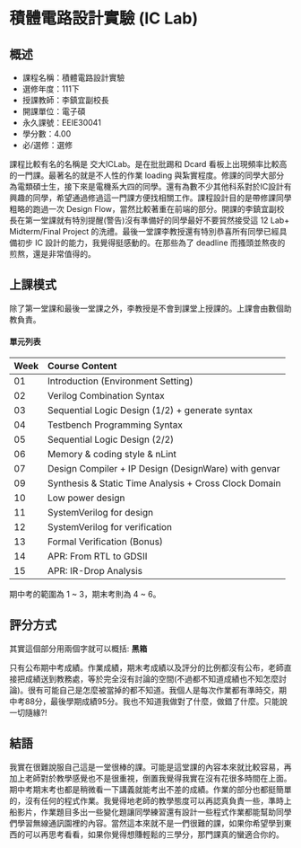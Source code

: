 # 積體電路設計實驗 (IC Lab)
## 概述
- 課程名稱：積體電路設計實驗
- 選修年度：111下
- 授課教師：李鎮宜副校長
- 開課單位：電子碩     
- 永久課號：EEIE30041
- 學分數：4.00
- 必/選修：選修

課程比較有名的名稱是 交大ICLab。是在批批踢和 Dcard 看板上出現頻率比較高的一門課。最著名的就是不人性的作業 loading 與紮實程度。修課的同學大部分為電類碩士生，接下來是電機系大四的同學。還有為數不少其他科系對於IC設計有興趣的同學，希望通過修過這一門課方便找相關工作。課程設計目的是帶修課同學粗略的跑過一次 Design Flow，當然比較著重在前端的部分。開課的李鎮宜副校長在第一堂課就有特別提醒(警告)沒有準備好的同學最好不要貿然接受這 12 Lab+ Midterm/Final Project 的洗禮。最後一堂課李教授還有特別恭喜所有同學已經具備初步 IC 設計的能力，我覺得挺感動的。在那些為了 deadline 而搔頭並熬夜的煎熬，還是非常值得的。

## 上課模式

除了第一堂課和最後一堂課之外，李教授是不會到課堂上授課的。上課會由數個助教負責。


#### 單元列表

Week | Course Content
--------|:-----
01| Introduction (Environment Setting)
02| Verilog Combination Syntax
03| Sequential Logic Design (1/2) + generate syntax
04| Testbench Programming Syntax
05| Sequential Logic Design (2/2)
06| Memory & coding style & nLint
07| Design Compiler + IP Design (DesignWare) with genvar
09| Synthesis & Static Time Analysis + Cross Clock Domain
10| Low power design
11| SystemVerilog for design
12| SystemVerilog for verification
13| Formal Verification (Bonus)
14| APR: From RTL to GDSII
15| APR: IR-Drop Analysis

期中考的範圍為 1 ~ 3，期末考則為 4 ~ 6。
## 評分方式

其實這個部分用兩個字就可以概括: **黑箱**

只有公布期中考成績。作業成績，期末考成績以及評分的比例都沒有公布，老師直接把成績送到教務處，等於完全沒有討論的空間(不過都不知道成績也不知怎麼討論)。很有可能自己是怎麼被當掉的都不知道。我個人是每次作業都有準時交，期中考88分，最後學期成績95分。我也不知道我做對了什麼，做錯了什麼。只能說一切隨緣?!

## 結語
我實在很難說服自己這是一堂很棒的課。可能是這堂課的內容本來就比較容易，再加上老師對於教學感覺也不是很重視，倒置我覺得我實在沒有花很多時間在上面。期中考期末考也都是稍微看一下講義就能考出不差的成績。作業的部分也都挺簡單的，沒有任何的程式作業。我覺得地老師的教學態度可以再認真負責一些，準時上船影片，作業題目多出一些變化題讓同學練習還有設計一些程式作業都能幫助同學們學習無線通訊園裡的內容。當然這本來就不是一們很難的課，如果你希望學到東西的可以再思考看看，如果你覺得想賺輕鬆的三學分，那門課真的蠻適合你的。
